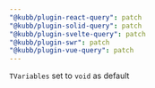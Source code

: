 ```yaml
---
"@kubb/plugin-react-query": patch
"@kubb/plugin-solid-query": patch
"@kubb/plugin-svelte-query": patch
"@kubb/plugin-swr": patch
"@kubb/plugin-vue-query": patch
---
```


`TVariables` set to `void` as default
